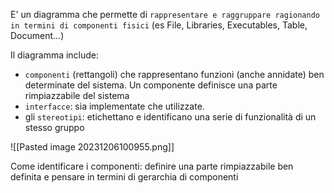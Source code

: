 E' un diagramma che permette di `rappresentare e raggruppare ragionando in termini di componenti fisici` (es File, Libraries, Executables, Table, Document...)

Il diagramma include:
- `componenti` (rettangoli) che rappresentano funzioni (anche annidate) ben determinate del sistema. Un componente definisce una parte rimpiazzabile del sistema
- `interfacce`: sia implementate che utilizzate. 
- gli `stereotipi`: etichettano e identificano una serie di funzionalità di un stesso gruppo

![[Pasted image 20231206100955.png]]

Come identificare i componenti: definire una parte rimpiazzabile ben definita e pensare in termini di gerarchia di componenti